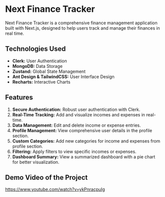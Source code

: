 # Next Finance Tracker

Next Finance Tracker is a comprehensive finance management application built with Next.js, designed to help users track and manage their finances in real time.

## Technologies Used

- **Clerk:** User Authentication
- **MongoDB:** Data Storage
- **Zustand:** Global State Management
- **Ant Design & TailwindCSS:** User Interface Design
- **Recharts:** Interactive Charts

## Features

1. **Secure Authentication:** Robust user authentication with Clerk.
2. **Real-Time Tracking:** Add and visualize incomes and expenses in real-time.
3. **Data Management:** Edit and delete income or expense entries.
4. **Profile Management:** View comprehensive user details in the profile section.
5. **Custom Categories:** Add new categories for income and expenses from profile section.
6. **Filtering:** Apply filters to view specific incomes or expenses.
7. **Dashboard Summary:** View a summarized dashboard with a pie chart for better visualization.

## Demo Video of the Project

https://www.youtube.com/watch?v=ykPnracpuIg

